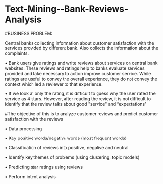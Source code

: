 # Text-Mining--Bank-Reviews-Analysis

#BUSINESS PROBLEM:
 
Central banks collecting information about customer satisfaction with the services provided by different bank. Also collects the information about the complaints.

•	Bank users give ratings and write reviews about services on central bank websites. These reviews and ratings help to banks evaluate services provided and take necessary to action improve customer service. While ratings are useful to convey the overall experience, they do not convey the context which led a reviewer to that experience.

•	If we look at only the rating, it is difficult to guess why the user rated the service as 4 stars. However, after reading the review, it is not difficult to identify that the review talks about good "service" and “expectations’


#The objective of this is to analyze customer reviews and predict customer satisfaction with the reviews

•	Data processing

•	Key positive words/negative words (most frequent words)

•	Classification of reviews into positive, negative and neutral

•	Identify key themes of problems (using clustering, topic models)

•	Predicting star ratings using reviews

•	Perform intent analysis

